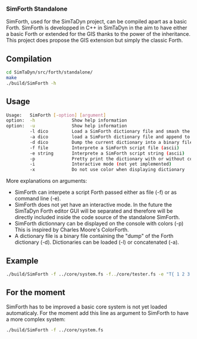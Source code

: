 ### SimForth Standalone ###

SimForth, used for the SimTaDyn project, can be compiled apart as a basic Forth.
SimForth is developped in C++ in SimTaDyn in the aim to have either a basic Forth
or extended for the GIS thanks to the power of the inheritance. This project does
propose the GIS extension but simply the classic Forth.

## Compilation ##

```sh
cd SimTaDyn/src/forth/standalone/
make
./build/SimForth -h
```

## Usage ##

```sh
Usage:   SimForth [-option] [argument]
option:  -h              Show help information
option:  -u              Show help information
         -l dico         Load a SimForth dictionary file and smash the current dictionary
         -a dico         load a SimForth dictionary file and append to the current dictionary
         -d dico         Dump the current dictionary into a binary file
         -f file         Interprete a SimForth script file (ascii)
         -e string       Interprete a SimForth script string (ascii)
         -p              Pretty print the dictionary with or without color (depending on option -x)
         -i              Interactive mode (not yet implemented)
         -x              Do not use color when displaying dictionary
```

More explanations on arguments:
* SimForth can interpete a script Forth passed either as file (-f) or as command line (-e).
* SimForth does not yet have an interactive mode. In the future the SimTaDyn Forth editor GUI will be separated and therefore
will be directly included inside the code source of the standalone SimForth.
* SimForth dictionnary can be displayed on the console with colors (-p) This is inspired by Charles Moore's ColorForth.
* A dictionary file is a binary file containing the "dump" of the Forth dictionary (-d). Dictionaries can be loaded (-l) or concatenated (-a).

## Example ##

```sh
./build/SimForth -f ../core/system.fs -f../core/tester.fs -e "T{ 1 2 3 -> 1 2 3 }T" -p
```

## For the moment ##

SimForth has to be improved a basic core system is not yet loaded automaticaly. 
For the moment add this line as argument to SimForth to have a more complex system:
```sh
./build/SimForth -f ../core/system.fs
```
